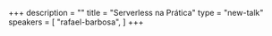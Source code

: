 +++
description = ""
title = "Serverless na Prática"
type = "new-talk"
speakers = [
        "rafael-barbosa",
]
+++